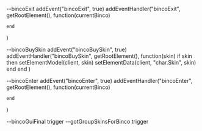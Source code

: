 --bincoExit
addEvent("bincoExit", true)
addEventHandler("bincoExit", getRootElement(),
    function(currentBinco)
        
    end
)

--bincoBuySkin
addEvent("bincoBuySkin", true)
addEventHandler("bincoBuySkin", getRootElement(),
    function(skin)
        if skin then
            setElementModel(client, skin)
            setElementData(client, "char.Skin", skin)
        end
    end
)

--bincoEnter
addEvent("bincoEnter", true)
addEventHandler("bincoEnter", getRootElement(),
    function(currentBinco)

    end
)

--bincoGuiFinal trigger
--gotGroupSkinsForBinco trigger
